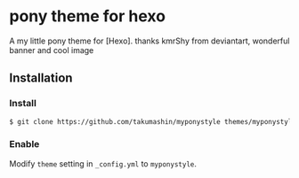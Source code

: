 # pony theme for hexo

A my little pony theme for [Hexo].
thanks kmrShy from deviantart, wonderful banner and cool image

## Installation

### Install

``` bash
$ git clone https://github.com/takumashin/myponystyle themes/myponystyle
```

### Enable

Modify `theme` setting in `_config.yml` to `myponystyle`.


